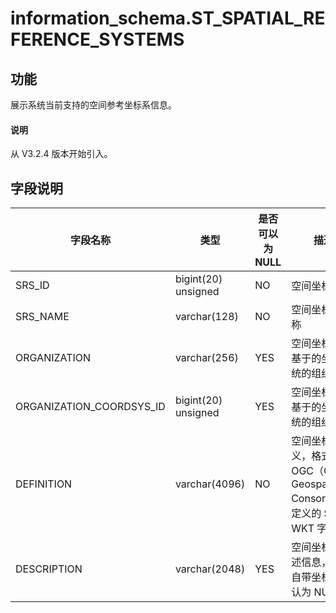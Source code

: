 # information_schema.ST_SPATIAL_REFERENCE_SYSTEMS

## 功能

展示系统当前支持的空间参考坐标系信息。

<main id="notice" type='explain'>
  <h4>说明</h4>
  <p>从 V3.2.4 版本开始引入。</p>
</main>

## 字段说明

| **字段名称** | **类型** | **是否可以为 NULL** | **描述** |
| --- | --- | --- | --- |
| SRS_ID | bigint(20) unsigned | NO | 空间坐标系 ID |
| SRS_NAME | varchar(128) | NO | 空间坐标系名称 |
| ORGANIZATION | varchar(256) | YES | 空间坐标系所基于的坐标系统的组织名称 |
| ORGANIZATION_COORDSYS_ID | bigint(20) unsigned | YES | 空间坐标系所基于的坐标系统的组织 ID |
| DEFINITION | varchar(4096) | NO | 空间坐标系定义，格式为 OGC（Open Geospatial Consortium）定义的 SRS WKT 字符串 |
| DESCRIPTION | varchar(2048) | YES | 空间坐标系描述信息，系统自带坐标系默认为 NULL |
